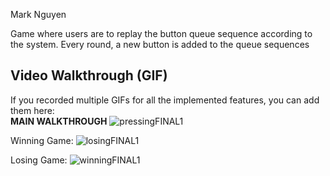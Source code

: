 Mark Nguyen 

Game where users are to replay the button queue sequence according to the system. Every round, a new button is added to the queue sequences

## Video Walkthrough (GIF)

If you recorded multiple GIFs for all the implemented features, you can add them here:
<br><b>MAIN WALKTHROUGH</b> 
![pressingFINAL1](https://cdn.glitch.global/7ae64d65-2a75-40ea-b631-5f797d099a09/walkThroughFTL_final1.gif?v=1650686307332)



Winning Game:
![losingFINAL1](https://cdn.glitch.global/7ae64d65-2a75-40ea-b631-5f797d099a09/winningFTL1.gif?v=1650686902465)

Losing Game:
![winningFINAL1](https://cdn.glitch.global/7ae64d65-2a75-40ea-b631-5f797d099a09/losingFTL1.gif?v=1650687172506)




